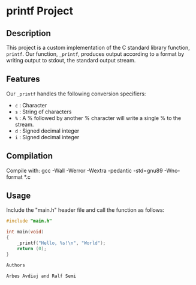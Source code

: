 # printf Project

## Description

This project is a custom implementation of the C standard library function, `printf`. Our function, `_printf`, produces output according to a format by writing output to stdout, the standard output stream.

## Features

Our `_printf` handles the following conversion specifiers:

- `c` : Character
- `s` : String of characters
- `%` : A % followed by another % character will write a single % to the stream.
- `d` : Signed decimal integer
- `i` : Signed decimal integer

## Compilation

Compile with: gcc -Wall -Werror -Wextra -pedantic -std=gnu89 -Wno-format *.c


## Usage

Include the "main.h" header file and call the function as follows:
```c
#include "main.h"

int main(void)
{
    _printf("Hello, %s!\n", "World");
    return (0);
}

Authors

Arbes Avdiaj and Ralf Semi 

